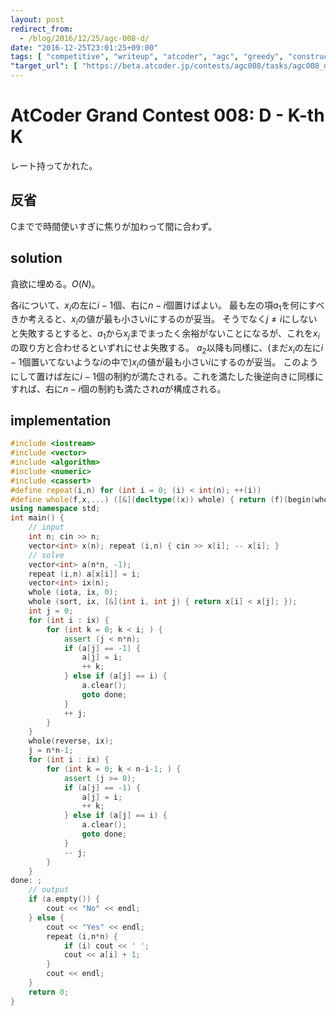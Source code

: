 ```yaml
---
layout: post
redirect_from:
  - /blog/2016/12/25/agc-008-d/
date: "2016-12-25T23:01:25+09:00"
tags: [ "competitive", "writeup", "atcoder", "agc", "greedy", "construction" ]
"target_url": [ "https://beta.atcoder.jp/contests/agc008/tasks/agc008_d" ]
---
```


# AtCoder Grand Contest 008: D - K-th K

レート持ってかれた。

## 反省

Cまでで時間使いすぎに焦りが加わって間に合わず。

## solution

貪欲に埋める。$O(N)$。

各$i$について、$x_i$の左に$i-1$個、右に$n-i$個置けばよい。
最も左の項$a_1$を何にすべきか考えると、$x_i$の値が最も小さい$i$にするのが妥当。
そうでなく$j \ne i$にしないと失敗するとすると、$a_1$から$x_j$までまったく余裕がないことになるが、これを$x_i$の取り方と合わせるといずれにせよ失敗する。
$a_2$以降も同様に、(まだ$x_i$の左に$i-1$個置いてないような$i$の中で)$x_i$の値が最も小さい$i$にするのが妥当。
このようにして置けば左に$i-1$個の制約が満たされる。これを満たした後逆向きに同様にすれば、右に$n-i$個の制約も満たされ$a$が構成される。

## implementation

``` c++
#include <iostream>
#include <vector>
#include <algorithm>
#include <numeric>
#include <cassert>
#define repeat(i,n) for (int i = 0; (i) < int(n); ++(i))
#define whole(f,x,...) ([&](decltype((x)) whole) { return (f)(begin(whole), end(whole), ## __VA_ARGS__); })(x)
using namespace std;
int main() {
    // input
    int n; cin >> n;
    vector<int> x(n); repeat (i,n) { cin >> x[i]; -- x[i]; }
    // solve
    vector<int> a(n*n, -1);
    repeat (i,n) a[x[i]] = i;
    vector<int> ix(n);
    whole (iota, ix, 0);
    whole (sort, ix, [&](int i, int j) { return x[i] < x[j]; });
    int j = 0;
    for (int i : ix) {
        for (int k = 0; k < i; ) {
            assert (j < n*n);
            if (a[j] == -1) {
                a[j] = i;
                ++ k;
            } else if (a[j] == i) {
                a.clear();
                goto done;
            }
            ++ j;
        }
    }
    whole(reverse, ix);
    j = n*n-1;
    for (int i : ix) {
        for (int k = 0; k < n-i-1; ) {
            assert (j >= 0);
            if (a[j] == -1) {
                a[j] = i;
                ++ k;
            } else if (a[j] == i) {
                a.clear();
                goto done;
            }
            -- j;
        }
    }
done: ;
    // output
    if (a.empty()) {
        cout << "No" << endl;
    } else {
        cout << "Yes" << endl;
        repeat (i,n*n) {
            if (i) cout << ' ';
            cout << a[i] + 1;
        }
        cout << endl;
    }
    return 0;
}
```
